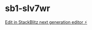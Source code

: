 # sb1-slv7wr

[Edit in StackBlitz next generation editor ⚡️](https://stackblitz.com/~/github.com/darul001/sb1-slv7wr)